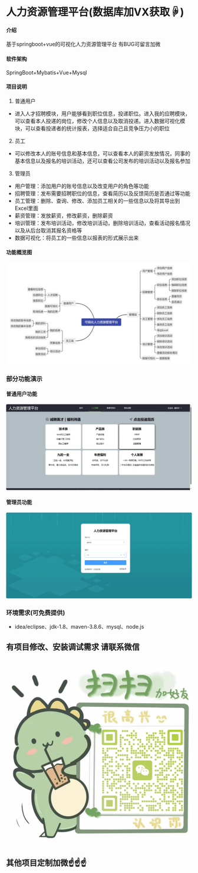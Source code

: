 # 人力资源管理平台(数据库加VX获取☟)

#### 介绍
基于springboot+vue的可视化人力资源管理平台
有BUG可留言加微

#### 软件架构
SpringBoot+Mybatis+Vue+Mysql


#### 项目说明

1.  普通用户
- 进入人才招聘模块，用户能够看到职位信息，投递职位。进入我的应聘模块，可以查看本人投递的岗位，修改个人信息以及取消投递。进入数据可视化模块，可以查看投递者的统计报表，选择适合自己且竞争压力小的职位
2.  员工
- 可以修改本人的账号信息和基本信息，可以查看本人的薪资发放情况，同事的基本信息以及报名的培训活动，还可以查看公司发布的培训活动以及报名参加
3.  管理员
- 用户管理：添加用户的账号信息以及改变用户的角色等功能
- 招聘管理：发布需要招聘职位的信息，查看简历以及反馈简历是否通过等功能
- 员工管理：删除、查询、修改、添加员工相关的一些信息以及将其导出到Excel里面
- 薪资管理：发放薪资，修改薪资，删除薪资
- 培训管理：发布培训活动，修改培训活动，删除培训活动，查看活动报名情况以及从后台取消其报名资格等
- 数据可视化：将员工的一些信息以报表的形式展示出来

#### 功能概览图
![输入图片说明](photo/%E5%8A%9F%E8%83%BD%E5%9B%BE.png)

### 部分功能演示

#### 普通用户功能
![输入图片说明](photo/%E6%99%AE%E9%80%9A%E7%94%A8%E6%88%B7%E5%8A%9F%E8%83%BD.gif)

#### 管理员功能
![输入图片说明](photo/%E7%AE%A1%E7%90%86%E5%91%98%E5%8A%9F%E8%83%BD-1.gif)

### 环境需求(可免费提供)
- idea/eclipse、jdk-1.8、maven-3.8.6、mysql、node.js


## 有项目修改、安装调试需求 请联系微信
![输入图片说明](photo/0-WeChat.png)

## 其他项目定制加微☝☝☝



